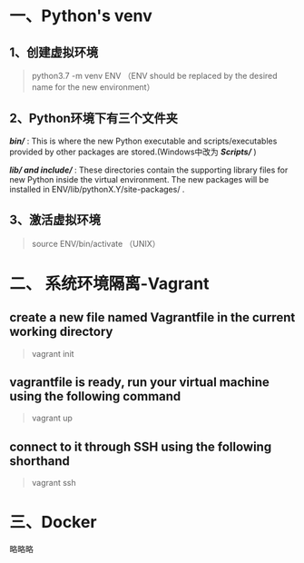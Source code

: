 # 一、Python's venv
## 1、创建虚拟环境
> python3.7 -m venv ENV         （ENV should be replaced by the desired name for the new environment）
## 2、Python环境下有三个文件夹
_**bin/**_ :    This is where the new Python executable and scripts/executables provided by other packages are stored.(Windows中改为 **_Scripts/_** )

_**lib/ and include/**_ :     These directories contain the supporting library files for new Python inside the virtual environment. The new packages will be installed in ENV/lib/pythonX.Y/site-packages/ .
## 3、激活虚拟环境
> source ENV/bin/activate   （UNIX）
# 二、 系统环境隔离-Vagrant
## create a new file named  Vagrantfile in the current working directory
> vagrant init
## vagrantfile is ready, run your virtual machine using the following command
> vagrant up
## connect to it through SSH using the following shorthand
> vagrant ssh
# 三、Docker
略略略
